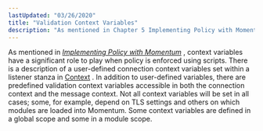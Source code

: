 ```yaml
---
lastUpdated: "03/26/2020"
title: "Validation Context Variables"
description: "As mentioned in Chapter 5 Implementing Policy with Momentum context variables have a significant role to play when policy is enforced using scripts There is a description of a user defined connection context variables set within a listener stanza in Context In addition to user defined variables there are predefined..."
---
```



<a name="idp3416064"></a> 

As mentioned in [*Implementing Policy with Momentum*](/momentum/3/3-reference/3-reference-policy) , context variables have a significant role to play when policy is enforced using scripts. There is a description of a user-defined connection context variables set within a listener stanza in [Context](/momentum/3/3-reference/ecelerity-conf#ecelerity.conf3.listener.options.context) . In addition to user-defined variables, there are predefined validation context variables accessible in both the connection context and the message context. Not all context variables will be set in all cases; some, for example, depend on TLS settings and others on which modules are loaded into Momentum. Some context variables are defined in a global scope and some in a module scope.